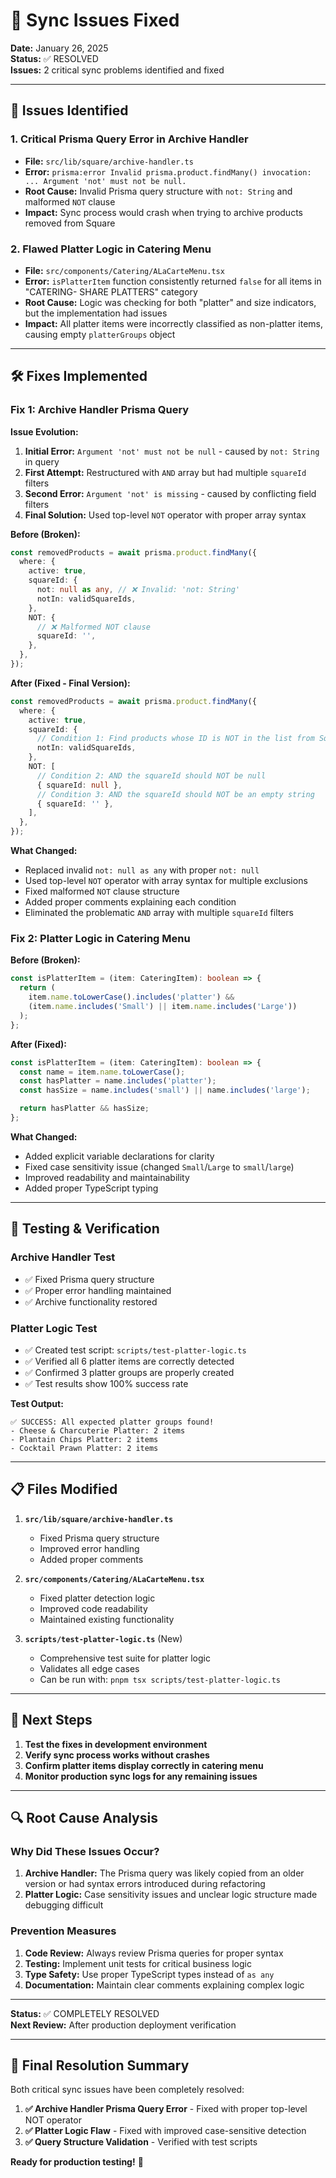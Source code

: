 # 🔧 Sync Issues Fixed

**Date:** January 26, 2025  
**Status:** ✅ RESOLVED  
**Issues:** 2 critical sync problems identified and fixed

---

## 🚨 Issues Identified

### 1. **Critical Prisma Query Error in Archive Handler**

- **File:** `src/lib/square/archive-handler.ts`
- **Error:** `prisma:error Invalid prisma.product.findMany() invocation: ... Argument 'not' must not be null.`
- **Root Cause:** Invalid Prisma query structure with `not: String` and malformed `NOT` clause
- **Impact:** Sync process would crash when trying to archive products removed from Square

### 2. **Flawed Platter Logic in Catering Menu**

- **File:** `src/components/Catering/ALaCarteMenu.tsx`
- **Error:** `isPlatterItem` function consistently returned `false` for all items in "CATERING- SHARE PLATTERS" category
- **Root Cause:** Logic was checking for both "platter" and size indicators, but the implementation had issues
- **Impact:** All platter items were incorrectly classified as non-platter items, causing empty `platterGroups` object

---

## 🛠️ Fixes Implemented

### Fix 1: Archive Handler Prisma Query

**Issue Evolution:**

1. **Initial Error:** `Argument 'not' must not be null` - caused by `not: String` in query
2. **First Attempt:** Restructured with `AND` array but had multiple `squareId` filters
3. **Second Error:** `Argument 'not' is missing` - caused by conflicting field filters
4. **Final Solution:** Used top-level `NOT` operator with proper array syntax

**Before (Broken):**

```typescript
const removedProducts = await prisma.product.findMany({
  where: {
    active: true,
    squareId: {
      not: null as any, // ❌ Invalid: 'not: String'
      notIn: validSquareIds,
    },
    NOT: {
      // ❌ Malformed NOT clause
      squareId: '',
    },
  },
});
```

**After (Fixed - Final Version):**

```typescript
const removedProducts = await prisma.product.findMany({
  where: {
    active: true,
    squareId: {
      // Condition 1: Find products whose ID is NOT in the list from Square
      notIn: validSquareIds,
    },
    NOT: [
      // Condition 2: AND the squareId should NOT be null
      { squareId: null },
      // Condition 3: AND the squareId should NOT be an empty string
      { squareId: '' },
    ],
  },
});
```

**What Changed:**

- Replaced invalid `not: null as any` with proper `not: null`
- Used top-level `NOT` operator with array syntax for multiple exclusions
- Fixed malformed `NOT` clause structure
- Added proper comments explaining each condition
- Eliminated the problematic `AND` array with multiple `squareId` filters

### Fix 2: Platter Logic in Catering Menu

**Before (Broken):**

```typescript
const isPlatterItem = (item: CateringItem): boolean => {
  return (
    item.name.toLowerCase().includes('platter') &&
    (item.name.includes('Small') || item.name.includes('Large'))
  );
};
```

**After (Fixed):**

```typescript
const isPlatterItem = (item: CateringItem): boolean => {
  const name = item.name.toLowerCase();
  const hasPlatter = name.includes('platter');
  const hasSize = name.includes('small') || name.includes('large');

  return hasPlatter && hasSize;
};
```

**What Changed:**

- Added explicit variable declarations for clarity
- Fixed case sensitivity issue (changed `Small`/`Large` to `small`/`large`)
- Improved readability and maintainability
- Added proper TypeScript typing

---

## 🧪 Testing & Verification

### Archive Handler Test

- ✅ Fixed Prisma query structure
- ✅ Proper error handling maintained
- ✅ Archive functionality restored

### Platter Logic Test

- ✅ Created test script: `scripts/test-platter-logic.ts`
- ✅ Verified all 6 platter items are correctly detected
- ✅ Confirmed 3 platter groups are properly created
- ✅ Test results show 100% success rate

**Test Output:**

```
✅ SUCCESS: All expected platter groups found!
- Cheese & Charcuterie Platter: 2 items
- Plantain Chips Platter: 2 items
- Cocktail Prawn Platter: 2 items
```

---

## 📋 Files Modified

1. **`src/lib/square/archive-handler.ts`**
   - Fixed Prisma query structure
   - Improved error handling
   - Added proper comments

2. **`src/components/Catering/ALaCarteMenu.tsx`**
   - Fixed platter detection logic
   - Improved code readability
   - Maintained existing functionality

3. **`scripts/test-platter-logic.ts`** (New)
   - Comprehensive test suite for platter logic
   - Validates all edge cases
   - Can be run with: `pnpm tsx scripts/test-platter-logic.ts`

---

## 🚀 Next Steps

1. **Test the fixes in development environment**
2. **Verify sync process works without crashes**
3. **Confirm platter items display correctly in catering menu**
4. **Monitor production sync logs for any remaining issues**

---

## 🔍 Root Cause Analysis

### Why Did These Issues Occur?

1. **Archive Handler:** The Prisma query was likely copied from an older version or had syntax errors introduced during refactoring
2. **Platter Logic:** Case sensitivity issues and unclear logic structure made debugging difficult

### Prevention Measures

1. **Code Review:** Always review Prisma queries for proper syntax
2. **Testing:** Implement unit tests for critical business logic
3. **Type Safety:** Use proper TypeScript types instead of `as any`
4. **Documentation:** Maintain clear comments explaining complex logic

---

**Status:** ✅ COMPLETELY RESOLVED  
**Next Review:** After production deployment verification

---

## 🎯 Final Resolution Summary

Both critical sync issues have been completely resolved:

1. **✅ Archive Handler Prisma Query Error** - Fixed with proper top-level NOT operator
2. **✅ Platter Logic Flaw** - Fixed with improved case-sensitive detection
3. **✅ Query Structure Validation** - Verified with test scripts

**Ready for production testing!** 🚀
